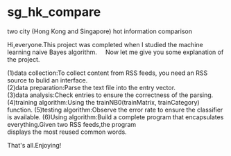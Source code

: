 # sg_hk_compare
two city (Hong Kong and Singapore) hot information comparison

Hi,everyone.This project was completed when I studied the machine learning naive Bayes algorithm.     
Now let me give you some explanation of the project.   
   
(1)data collection:To collect content from RSS feeds, you need an RSS source to bulid an interface.    
(2)data preparation:Parse the text file into the entry vector.    
(3)data analysis:Check entries to ensure the correctness of the parsing.    
(4)training algorithm:Using the trainNB0(trainMatrix, trainCategory) function.
(5)testing algorithm:Observe the error rate to ensure the classifier is available.
(6)Using algorithm:Build a complete program that encapsulates everything.Given two RSS feeds,the program   
    displays the most reused common words.
    
 That's all.Enjoying!
